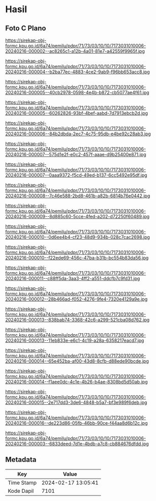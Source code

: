 # Hasil

## Foto C Plano

https://sirekap-obj-formc.kpu.go.id/6a74/pemilu/pdpr/71/73/03/10/10/7173031010006-20240216-000002--ac8265c1-a12b-4a01-81e7-a42559f9965f.jpg

https://sirekap-obj-formc.kpu.go.id/6a74/pemilu/pdpr/71/73/03/10/10/7173031010006-20240216-000004--b2ba77ec-4883-4ce2-9ab9-f96bb653acc8.jpg

https://sirekap-obj-formc.kpu.go.id/6a74/pemilu/pdpr/71/73/03/10/10/7173031010006-20240216-000005--40cb2978-0598-4e4b-b872-cb5077ae4f61.jpg

https://sirekap-obj-formc.kpu.go.id/6a74/pemilu/pdpr/71/73/03/10/10/7173031010006-20240216-000005--60262826-93bf-4bef-aabd-7d7913ebcb2d.jpg

https://sirekap-obj-formc.kpu.go.id/6a74/pemilu/pdpr/71/73/03/10/10/7173031010006-20240216-000006--84b2dbda-2ec7-4c75-95db-e4be92c28ab3.jpg

https://sirekap-obj-formc.kpu.go.id/6a74/pemilu/pdpr/71/73/03/10/10/7173031010006-20240216-000007--575d1e2f-e0c2-457f-aaae-d9b25400e871.jpg

https://sirekap-obj-formc.kpu.go.id/6a74/pemilu/pdpr/71/73/03/10/10/7173031010006-20240216-000007--0aaa9372-f5cd-49ed-b137-6cc5492e95df.jpg

https://sirekap-obj-formc.kpu.go.id/6a74/pemilu/pdpr/71/73/03/10/10/7173031010006-20240216-000008--7c46e588-2bd8-461b-a82b-6814b76e0442.jpg

https://sirekap-obj-formc.kpu.go.id/6a74/pemilu/pdpr/71/73/03/10/10/7173031010006-20240216-000009--8d885c60-5cce-4fed-a202-d72250f60489.jpg

https://sirekap-obj-formc.kpu.go.id/6a74/pemilu/pdpr/71/73/03/10/10/7173031010006-20240216-000010--0d6ee4b4-cf23-48d9-934b-028c7cac2698.jpg

https://sirekap-obj-formc.kpu.go.id/6a74/pemilu/pdpr/71/73/03/10/10/7173031010006-20240216-000010--f22ede69-456c-47ba-b31b-bc554b83da56.jpg

https://sirekap-obj-formc.kpu.go.id/6a74/pemilu/pdpr/71/73/03/10/10/7173031010006-20240216-000011--c88ff5da-3aa3-4ff2-a551-ddcfb7c9fd31.jpg

https://sirekap-obj-formc.kpu.go.id/6a74/pemilu/pdpr/71/73/03/10/10/7173031010006-20240216-000012--28b466ad-f052-4276-9fe4-7320e4129a9e.jpg

https://sirekap-obj-formc.kpu.go.id/6a74/pemilu/pdpr/71/73/03/10/10/7173031010006-20240216-000013--838bab74-3368-42c6-a299-521cba08d762.jpg

https://sirekap-obj-formc.kpu.go.id/6a74/pemilu/pdpr/71/73/03/10/10/7173031010006-20240216-000013--11eb833e-e6c1-4c19-a28a-6358217eacd7.jpg

https://sirekap-obj-formc.kpu.go.id/6a74/pemilu/pdpr/71/73/03/10/10/7173031010006-20240216-000014--65e452ba-af00-43d8-8cfb-d88ede90bcde.jpg

https://sirekap-obj-formc.kpu.go.id/6a74/pemilu/pdpr/71/73/03/10/10/7173031010006-20240216-000014--f1aee0dc-4c1e-4b26-b4ae-8308bd5d50ab.jpg

https://sirekap-obj-formc.kpu.go.id/6a74/pemilu/pdpr/71/73/03/10/10/7173031010006-20240216-000015--2e717dd3-3de6-4848-b5a7-bf3e989f6deb.jpg

https://sirekap-obj-formc.kpu.go.id/6a74/pemilu/pdpr/71/73/03/10/10/7173031010006-20240216-000016--de223d86-05fb-46bb-90ce-f44aa8d6b12c.jpg

https://sirekap-obj-formc.kpu.go.id/6a74/pemilu/pdpr/71/73/03/10/10/7173031010006-20240216-000003--6833deed-7d1e-4bdb-a7c8-cb884676dfdd.jpg


## Metadata

| Key        | Value               |
| ---------- | ------------------- |
| Time Stamp | 2024-02-17 13:05:41 |
| Kode Dapil | 7101                |



